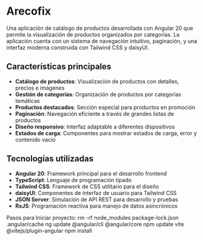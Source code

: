 # Arecofix

Una aplicación de catálogo de productos desarrollada con Angular 20 que permite la visualización de productos organizados por categorías. La aplicación cuenta con un sistema de navegación intuitivo, paginación, y una interfaz moderna construida con Tailwind CSS y daisyUI.

## Características principales

- **Catálogo de productos**: Visualización de productos con detalles, precios e imágenes
- **Gestión de categorías**: Organización de productos por categorías temáticas
- **Productos destacados**: Sección especial para productos en promoción
- **Paginación**: Navegación eficiente a través de grandes listas de productos
- **Diseño responsivo**: Interfaz adaptable a diferentes dispositivos
- **Estados de carga**: Componentes para mostrar estados de carga, error y contenido vacío

## Tecnologías utilizadas

- **Angular 20**: Framework principal para el desarrollo frontend
- **TypeScript**: Lenguaje de programación tipado
- **Tailwind CSS**: Framework de CSS utilitario para el diseño
- **daisyUI**: Componentes de interfaz de usuario para Tailwind CSS
- **JSON Server**: Simulación de API REST para desarrollo y pruebas
- **RxJS**: Programación reactiva para manejo de datos asincrónicos

Pasos para Iniciar proyecto:
rm -rf node_modules package-lock.json .angular/cache
ng update @angular/cli @angular/core
npm update vite @vitejs/plugin-angular
npm install

